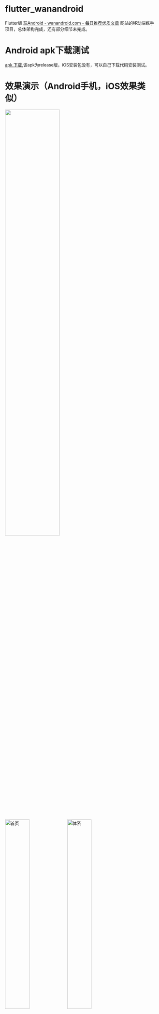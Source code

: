 # flutter_wanandroid
Flutter版 [玩Android \- wanandroid\.com \- 每日推荐优质文章](http://www.wanandroid.com/) 网站的移动端练手项目，总体架构完成，还有部分细节未完成。

# Android apk下载测试
[apk 下载](../flutter_wanandroid/raw/app-release.apk),该apk为release版，iOS安装包没有，可以自己下载代码安装测试。

# 效果演示（Android手机，iOS效果类似）
<img src="../flutter_wanandroid/raw/screenrecord.gif?raw=true" width="60%" height="60%">

<img src="../flutter_wanandroid/raw/Screenshot_1.png?raw=true" width="40%" height="40%" alt='首页'>
<img src="../flutter_wanandroid/raw/Screenshot_2.png?raw=true" width="40%" height="40%" alt='体系'>
<img src="../flutter_wanandroid/raw/Screenshot_3.png?raw=true" width="40%" height="40%" alt='导航'>
<img src="../flutter_wanandroid/raw/Screenshot_4.png?raw=true" width="40%" height="40%" alt='项目'>
<img src="../flutter_wanandroid/raw/Screenshot_5.png?raw=true" width="40%" height="40%" alt='侧边栏'>
<img src="../flutter_wanandroid/raw/Screenshot_6.png?raw=true" width="40%" height="40%" alt='TabBar+TabBarView界面'>

# 不足之处
1. `TabBar+TabBarView`布局（最后一张图片的布局）点击Tab快速跳转界面会出现bug，关于此问题官方还为解决 [Use TabBarView with AutomaticKeepAliveClientMixin and with 4 or more pages will cause error · Issue \#16502 · flutter/flutter](https://github.com/flutter/flutter/issues/16502)；

2. WebView控件支持不是太好，[Inline Android and iOS WebView · Issue \#730 · flutter/flutter](https://github.com/flutter/flutter/issues/730)；

3. 项目不足之处是并未完全完成：）。